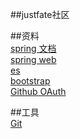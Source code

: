 ##justfate社区

##资料  
[spring 文档](https://spring.io/guides)  
[spring web](https://spring.io/guides/gs/serving-web-content/)  
[es](https://elasticsearch.cn/explore)  
[bootstrap](https://v3.bootcss.com/)  
[Github OAuth](https://developer.github.com/apps/building-oauth-apps/creating-an-oauth-app/)  

##工具  
[Git](https//git-scm.com/download)  

